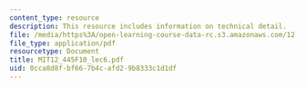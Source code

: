```yaml
---
content_type: resource
description: This resource includes information on technical detail.
file: /media/https%3A/open-learning-course-data-rc.s3.amazonaws.com/12-445-oral-communication-in-the-earth-atmospheric-and-planetary-sciences-fall-2010/0cca8d8fbf667b4cafd29b8333c1d1df_MIT12_445F10_lec6.pdf
file_type: application/pdf
resourcetype: Document
title: MIT12_445F10_lec6.pdf
uid: 0cca8d8f-bf66-7b4c-afd2-9b8333c1d1df
---
```

